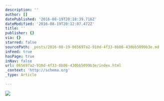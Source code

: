 ```yaml
---
description: ''
author: []
datePublished: '2016-08-19T20:18:39.716Z'
dateModified: '2016-08-19T20:12:07.472Z'
title: ''
publisher: {}
via: {}
starred: false
sourcePath: _posts/2016-08-19-065697a2-910d-4f33-8b86-430bb5099b3e.md
inFeed: true
hasPage: true
inNav: false
url: 065697a2-910d-4f33-8b86-430bb5099b3e/index.html
_context: 'http://schema.org'
_type: Article

---
```

![](https://the-grid-user-content.s3-us-west-2.amazonaws.com/487c5904-c06c-4543-9b5c-55856e6cd9c8.jpg)